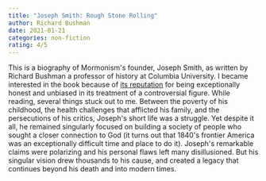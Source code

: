 ```yaml
---
title: "Joseph Smith: Rough Stone Rolling"
author: Richard Bushman
date: 2021-01-21
categories: non-fiction
rating: 4/5
---
```


This is a biography of Mormonism's founder, Joseph Smith, as written by Richard Bushman a professor of history at Columbia University. I became interested in the book because of [its reputation](https://www.amazon.com/Joseph-Smith-Rough-Stone-Rolling/dp/1400077532#customerReviews) for being exceptionally honest and unbiased in its treatment of a controversial figure. While reading, several things stuck out to me. Between the poverty of his childhood, the health challenges that afflicted his family, and the persecutions of his critics, Joseph's short life was a struggle. Yet despite it all, he remained singularly focused on building a society of people who sought a closer connection to God (it turns out that 1840's frontier America was an exceptionally difficult time and place to do it). Joseph's remarkable claims were polarizing and his personal flaws left many disillusioned. But his singular vision drew thousands to his cause, and created a legacy that continues beyond his death and into modern times.
